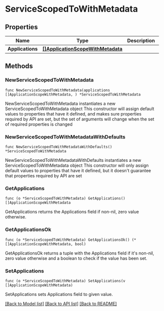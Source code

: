 # ServiceScopedToWithMetadata

## Properties

Name | Type | Description | Notes
------------ | ------------- | ------------- | -------------
**Applications** | [**[]ApplicationScopeWithMetadata**](ApplicationScopeWithMetadata.md) |  | 

## Methods

### NewServiceScopedToWithMetadata

`func NewServiceScopedToWithMetadata(applications []ApplicationScopeWithMetadata, ) *ServiceScopedToWithMetadata`

NewServiceScopedToWithMetadata instantiates a new ServiceScopedToWithMetadata object
This constructor will assign default values to properties that have it defined,
and makes sure properties required by API are set, but the set of arguments
will change when the set of required properties is changed

### NewServiceScopedToWithMetadataWithDefaults

`func NewServiceScopedToWithMetadataWithDefaults() *ServiceScopedToWithMetadata`

NewServiceScopedToWithMetadataWithDefaults instantiates a new ServiceScopedToWithMetadata object
This constructor will only assign default values to properties that have it defined,
but it doesn't guarantee that properties required by API are set

### GetApplications

`func (o *ServiceScopedToWithMetadata) GetApplications() []ApplicationScopeWithMetadata`

GetApplications returns the Applications field if non-nil, zero value otherwise.

### GetApplicationsOk

`func (o *ServiceScopedToWithMetadata) GetApplicationsOk() (*[]ApplicationScopeWithMetadata, bool)`

GetApplicationsOk returns a tuple with the Applications field if it's non-nil, zero value otherwise
and a boolean to check if the value has been set.

### SetApplications

`func (o *ServiceScopedToWithMetadata) SetApplications(v []ApplicationScopeWithMetadata)`

SetApplications sets Applications field to given value.



[[Back to Model list]](../README.md#documentation-for-models) [[Back to API list]](../README.md#documentation-for-api-endpoints) [[Back to README]](../README.md)


